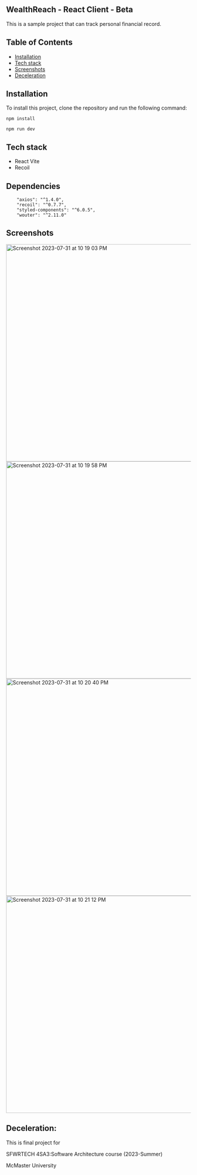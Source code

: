 ## WealthReach - React Client - Beta

This is a sample project that can track personal financial record.

## Table of Contents


- [Installation](#installation)
- [Tech stack](#tech-stack)
- [Screenshots](#screenshots)
- [Deceleration](#deceleration)

## Installation

To install this project, clone the repository and run the following command:

`npm install`

`npm run dev`

## Tech stack

- React Vite
- Recoil

## Dependencies
```
    "axios": "^1.4.0",
    "recoil": "^0.7.7",
    "styled-components": "^6.0.5",
    "wouter": "^2.11.0"
```
## Screenshots
<img width="590" alt="Screenshot 2023-07-31 at 10 19 03 PM" src="https://github.com/9amcoder/wealthReach-client/assets/59545545/d79ef549-3dd6-494a-9aae-0e684bdbedde">
<img width="590" alt="Screenshot 2023-07-31 at 10 19 58 PM" src="https://github.com/9amcoder/wealthReach-client/assets/59545545/ca711a5c-36ad-458c-93c3-f525a91535f2">
<img width="590" alt="Screenshot 2023-07-31 at 10 20 40 PM" src="https://github.com/9amcoder/wealthReach-client/assets/59545545/161564ce-1eb0-44c9-a102-94af9eb43b5e">

<img width="590" alt="Screenshot 2023-07-31 at 10 21 12 PM" src="https://github.com/9amcoder/wealthReach-client/assets/59545545/406f23ed-b917-43bc-bb95-c43322ea2f56">


## Deceleration:

This is final project for 

SFWRTECH 4SA3:Software Architecture course (2023-Summer)

McMaster University
